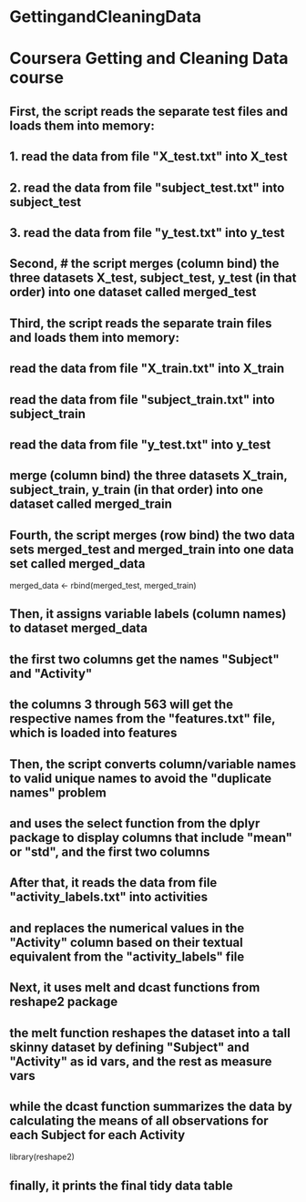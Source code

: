 # GettingandCleaningData
# Coursera Getting and Cleaning Data course

## First, the script reads the separate test files and loads them into memory:
## 1. read the data from file "X_test.txt" into X_test
## 2. read the data from file "subject_test.txt" into subject_test
## 3. read the data from file "y_test.txt" into y_test

## Second, # the script merges (column bind) the three datasets X_test, subject_test, y_test (in that order) into one dataset called merged_test

## Third, the script reads the separate train files and loads them into memory:
## read the data from file "X_train.txt" into X_train
## read the data from file "subject_train.txt" into subject_train
## read the data from file "y_test.txt" into y_test
## merge (column bind) the three datasets X_train, subject_train, y_train (in that order) into one dataset called merged_train


## Fourth, the script merges (row bind) the two data sets merged_test and merged_train into one data set called merged_data
merged_data <- rbind(merged_test, merged_train)

## Then, it assigns variable labels (column names) to dataset merged_data 
## the first two columns get the names "Subject" and "Activity"
## the columns 3 through 563 will get the respective names from the "features.txt" file, which is loaded into features

## Then, the script converts column/variable names to valid unique names to avoid the "duplicate names" problem
## and uses the select function from the dplyr package to display columns that include "mean" or "std", and the first two columns 

## After that, it reads the data from file "activity_labels.txt" into activities
## and replaces the numerical values in the "Activity" column based on their textual equivalent from the "activity_labels" file

## Next, it uses melt and dcast functions from reshape2 package
## the melt function reshapes the dataset into a tall skinny dataset by defining "Subject" and "Activity" as id vars, and the rest as measure vars
## while the dcast function summarizes the data by calculating the means of all observations for each Subject for each Activity 
library(reshape2)

## finally, it prints the final tidy data table
